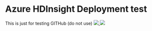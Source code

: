 # Azure HDInsight Deployment test
This is just for testing GITHub (do not use)
<a href="https://portal.azure.com/#create/Microsoft.Template/uri/https%3A%2F%2Fraw.githubusercontent.com%2FAzure%2Fazure-quickstart-templates%2Fmaster%2FhdInsight-apache-spark%2Fazuredeploy.json" target="_blank">
    <img src="http://azuredeploy.net/deploybutton.png"/>
</a>
<a href="http://armviz.io/#/?load=https%3A%2F%2Fraw.githubusercontent.com%2FAzure%2Fazure-quickstart-templates%2Fmaster%2FhdInsight-apache-spark%2Fazuredeploy.json" target="_blank">
    <img src="http://armviz.io/visualizebutton.png"/>
</a>
